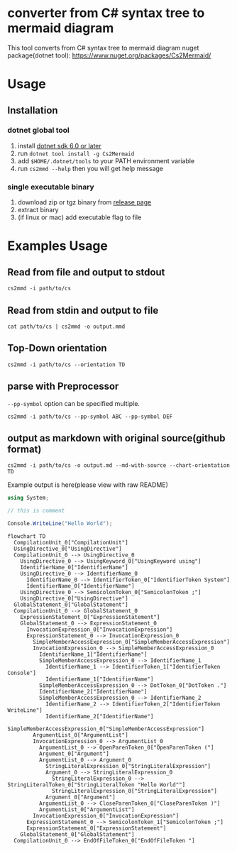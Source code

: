 # converter from C# syntax tree to mermaid diagram

This tool converts from C# syntax tree to mermaid diagram
nuget package(dotnet tool): https://www.nuget.org/packages/Cs2Mermaid/

# Usage

## Installation

### dotnet global tool

1. install [dotnet sdk 6.0 or later](https://dotnet.microsoft.com/en-us/download)
2. run `dotnet tool install -g Cs2Mermaid`
3. add `$HOME/.dotnet/tools` to your PATH environment variable
4. run `cs2mmd --help` then you will get help message

### single executable binary

1. download zip or tgz binary from [release page](https://github.com/itn3000/Cs2Mermaid/releases)
2. extract binary
3. (if linux or mac) add executable flag to file

# Examples Usage

## Read from file and output to stdout

`cs2mmd -i path/to/cs`

## Read from stdin and output to file

`cat path/to/cs | cs2mmd -o output.mmd`

## Top-Down orientation

`cs2mmd -i path/to/cs --orientation TD`

## parse with Preprocessor

`--pp-symbol` option can be specified multiple.

`cs2mmd -i path/to/cs --pp-symbol ABC --pp-symbol DEF`

## output as markdown with original source(github format)

`cs2mmd -i path/to/cs -o output.md --md-with-source --chart-orientation TD`

Example output is here(please view with raw README)

```csharp
using System;

// this is comment

Console.WriteLine("Hello World");
```

```mermaid
flowchart TD
  CompilationUnit_0["CompilationUnit"]
  UsingDirective_0["UsingDirective"]
  CompilationUnit_0 --> UsingDirective_0
    UsingDirective_0 --> UsingKeyword_0["UsingKeyword using"]
    IdentifierName_0["IdentifierName"]
    UsingDirective_0 --> IdentifierName_0
      IdentifierName_0 --> IdentifierToken_0["IdentifierToken System"]
      IdentifierName_0["IdentifierName"]
    UsingDirective_0 --> SemicolonToken_0["SemicolonToken ;"]
    UsingDirective_0["UsingDirective"]
  GlobalStatement_0["GlobalStatement"]
  CompilationUnit_0 --> GlobalStatement_0
    ExpressionStatement_0["ExpressionStatement"]
    GlobalStatement_0 --> ExpressionStatement_0
      InvocationExpression_0["InvocationExpression"]
      ExpressionStatement_0 --> InvocationExpression_0
        SimpleMemberAccessExpression_0["SimpleMemberAccessExpression"]
        InvocationExpression_0 --> SimpleMemberAccessExpression_0
          IdentifierName_1["IdentifierName"]
          SimpleMemberAccessExpression_0 --> IdentifierName_1
            IdentifierName_1 --> IdentifierToken_1["IdentifierToken Console"]
            IdentifierName_1["IdentifierName"]
          SimpleMemberAccessExpression_0 --> DotToken_0["DotToken ."]
          IdentifierName_2["IdentifierName"]
          SimpleMemberAccessExpression_0 --> IdentifierName_2
            IdentifierName_2 --> IdentifierToken_2["IdentifierToken WriteLine"]
            IdentifierName_2["IdentifierName"]
          SimpleMemberAccessExpression_0["SimpleMemberAccessExpression"]
        ArgumentList_0["ArgumentList"]
        InvocationExpression_0 --> ArgumentList_0
          ArgumentList_0 --> OpenParenToken_0["OpenParenToken ("]
          Argument_0["Argument"]
          ArgumentList_0 --> Argument_0
            StringLiteralExpression_0["StringLiteralExpression"]
            Argument_0 --> StringLiteralExpression_0
              StringLiteralExpression_0 --> StringLiteralToken_0["StringLiteralToken "Hello World""]
              StringLiteralExpression_0["StringLiteralExpression"]
            Argument_0["Argument"]
          ArgumentList_0 --> CloseParenToken_0["CloseParenToken )"]
          ArgumentList_0["ArgumentList"]
        InvocationExpression_0["InvocationExpression"]
      ExpressionStatement_0 --> SemicolonToken_1["SemicolonToken ;"]
      ExpressionStatement_0["ExpressionStatement"]
    GlobalStatement_0["GlobalStatement"]
  CompilationUnit_0 --> EndOfFileToken_0["EndOfFileToken "]
```
